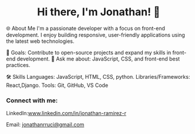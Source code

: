 <h1 align="center">Hi there, I'm Jonathan! 👋</h1>

🌐 About Me
I'm a passionate developer with a focus on front-end development. I enjoy building responsive, user-friendly applications using the latest web technologies.

🎯 Goals: Contribute to open-source projects and expand my skills in front-end development.
💬 Ask me about: JavaScript, CSS, and front-end best practices.

🛠️ Skills
Languages: JavaScript, HTML, CSS, python.
Libraries/Frameworks: React,Django.
Tools: Git, GitHub, VS Code

<h3 align="left">Connect with me:</h3>

LinkedIn:www.linkedin.com/in/jonathan-ramirez-r


Email: jonathanrruci@gmail.com

